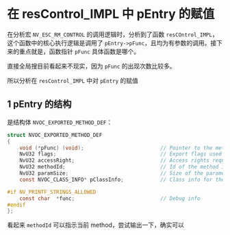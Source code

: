 # 在 resControl_IMPL 中 pEntry 的赋值

在分析宏 `NV_ESC_RM_CONTROL` 的调用逻辑时，分析到了函数 `resCOntrol_IMPL`，这个函数中的核心执行逻辑是调用了 `pEntry->pFunc`，且均为有参数的调用。接下来的重点就是，函数指针 `pFunc` 具体函数是哪个。

直接全局搜目前看起来不现实，因为 `pFunc` 的出现次数比较多。

所以分析在 `resControl_IMPL` 中对 `pEntry` 的赋值

## 1 pEntry 的结构

是结构体 `NVOC_EXPORTED_METHOD_DEF`：

```c
struct NVOC_EXPORTED_METHOD_DEF
{
    void (*pFunc) (void);                         // Pointer to the method itself
    NvU32 flags;                                  // Export flags used for permission, method attribute verification (eg. NO_LOCK, PRIVILEGED...)
    NvU32 accessRight;                            // Access rights required for this method
    NvU32 methodId;                               // Id of the method in the class. Used for method identification.
    NvU32 paramSize;                              // Size of the parameter structure that the method takes as the argument (0 if it takes no arguments)
    const NVOC_CLASS_INFO* pClassInfo;            // Class info for the parent class of the method

#if NV_PRINTF_STRINGS_ALLOWED
    const char  *func;                            // Debug info
#endif
};
```

看起来 `methodId` 可以指示当前 method，尝试输出一下，确实可以